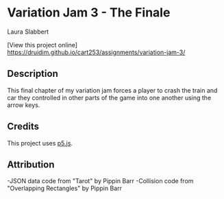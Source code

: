 # Variation Jam 3 - The Finale

Laura Slabbert

[View this project online] https://druidim.github.io/cart253/assignments/variation-jam-3/

## Description

This final chapter of my variation jam forces a player to crash the train and car they controlled in other parts of the game into one another using the arrow keys.

## Credits

This project uses [p5.js](https://p5js.org).

## Attribution
-JSON data code from "Tarot" by Pippin Barr
-Collision code from "Overlapping Rectangles" by Pippin Barr
